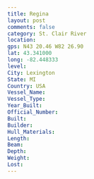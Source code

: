 ```yaml
---
title: Regina
layout: post
comments: false
category: St. Clair River
location:
gps: N43 20.46 W82 26.90
lat: 43.341000
long: -82.448333
level:
City: Lexington
State: MI
Country: USA
Vessel_Name:
Vessel_Type:
Year_Built:
Official_Number:
Built:
Builder:
Hull_Materials:
Length:
Beam:
Depth:
Weight:
Lost:
---
```

